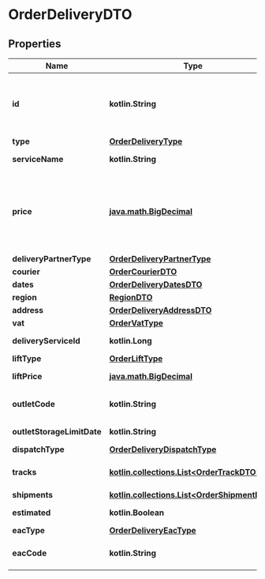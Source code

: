 
# OrderDeliveryDTO

## Properties
| Name | Type | Description | Notes |
| ------------ | ------------- | ------------- | ------------- |
| **id** | **kotlin.String** | Идентификатор доставки, присвоенный магазином.  Указывается, только если магазин передал данный идентификатор в ответе на запрос методом [POST cart](../../pushapi/reference/cart.md).  |  [optional] |
| **type** | [**OrderDeliveryType**](OrderDeliveryType.md) |  |  [optional] |
| **serviceName** | **kotlin.String** | Наименование службы доставки. |  [optional] |
| **price** | [**java.math.BigDecimal**](java.math.BigDecimal.md) | {% note warning \&quot;\&quot; %}  Этот параметр устарел. Стоимость доставки смотрите в параметре &#x60;deliveryTotal&#x60;.  {% endnote %}  Стоимость доставки в валюте заказа.  |  [optional] |
| **deliveryPartnerType** | [**OrderDeliveryPartnerType**](OrderDeliveryPartnerType.md) |  |  [optional] |
| **courier** | [**OrderCourierDTO**](OrderCourierDTO.md) |  |  [optional] |
| **dates** | [**OrderDeliveryDatesDTO**](OrderDeliveryDatesDTO.md) |  |  [optional] |
| **region** | [**RegionDTO**](RegionDTO.md) |  |  [optional] |
| **address** | [**OrderDeliveryAddressDTO**](OrderDeliveryAddressDTO.md) |  |  [optional] |
| **vat** | [**OrderVatType**](OrderVatType.md) |  |  [optional] |
| **deliveryServiceId** | **kotlin.Long** | Идентификатор службы доставки. |  [optional] |
| **liftType** | [**OrderLiftType**](OrderLiftType.md) |  |  [optional] |
| **liftPrice** | [**java.math.BigDecimal**](java.math.BigDecimal.md) | Стоимость подъема на этаж. |  [optional] |
| **outletCode** | **kotlin.String** | Идентификатор пункта самовывоза, присвоенный магазином. |  [optional] |
| **outletStorageLimitDate** | **kotlin.String** | Формат даты: &#x60;ДД-ММ-ГГГГ&#x60;.  |  [optional] |
| **dispatchType** | [**OrderDeliveryDispatchType**](OrderDeliveryDispatchType.md) |  |  [optional] |
| **tracks** | [**kotlin.collections.List&lt;OrderTrackDTO&gt;**](OrderTrackDTO.md) | Информация для отслеживания перемещений посылки. |  [optional] |
| **shipments** | [**kotlin.collections.List&lt;OrderShipmentDTO&gt;**](OrderShipmentDTO.md) | Информация о посылках. |  [optional] |
| **estimated** | **kotlin.Boolean** | Приблизительная ли дата доставки. |  [optional] |
| **eacType** | [**OrderDeliveryEacType**](OrderDeliveryEacType.md) |  |  [optional] |
| **eacCode** | **kotlin.String** | Код подтверждения ЭАПП (для типа &#x60;MERCHANT_TO_COURIER&#x60;).  |  [optional] |



